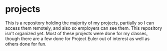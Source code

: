 # projects

This is a repository holding the majority of my projects, partially so I can access them remotely, and also so employers can see them. This repository isn't organized yet.
Most of these projects were done for my classes, though there are a few done for Project Euler out of interest as well as others done for fun.
